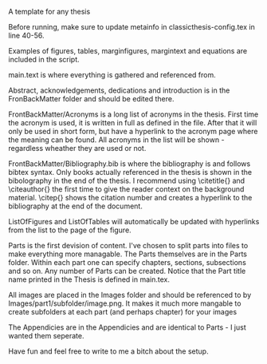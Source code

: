 A template for any thesis

Before running, make sure to update metainfo in classicthesis-config.tex in line 40-56.

Examples of figures, tables, marginfigures, margintext and equations are included in the script.

main.text is where everything is gathered and referenced from.

Abstract, acknowledgements, dedications and introduction is in the FronBackMatter folder and should be edited there.

FrontBackMatter/Acronyms is a long list of acronyms in the thesis. First time the acronym is used, it is written in full as defined in the file. After that it will only be used in short form, but have a hyperlink to the acronym page where the meaning can be found. All acronyms in the list will be shown - regardless wheather they are used or not.

FrontBackMatter/Bibliography.bib is where the bibliography is and follows bibtex syntax. Only books actually referenced in the thesis is shown in the bibolography in the end of the thesis. I recommend using \citetitle{} and \citeauthor{} the first time to give the reader context on the background material. \citep{} shows the citation number and creates a hyperlink to the bibliography at the end of the document.

ListOfFigures and ListOfTables will automatically be updated with hyperlinks from the list to the page of the figure.

Parts is the first devision of content. I've chosen to split parts into files to make everything more managable. The Parts themselves are in the Parts folder. Within each part one can specify chapters, sections, subsections and so on.
Any number of Parts can be created. Notice that the Part title name printed in the Thesis is defined in main.tex.

All images are placed in the Images folder and should be referenced to by Images/part1/subfolder/image.png. It makes it much more mangable to create subfolders at each part (and perhaps chapter) for your images

The Appendicies are in the Appendicies and are identical to Parts - I just wanted them seperate.


Have fun and feel free to write to me a bitch about the setup.
